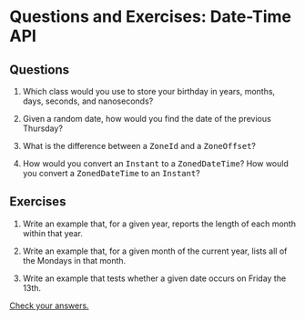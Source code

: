 
# Questions and Exercises: Date-Time API

## Questions

1. Which class would you use to store your birthday in years, months, days, seconds, and nanoseconds?

2. Given a random date, how would you find the date of the previous Thursday?

3. What is the difference between a <tt>ZoneId</tt> and a <tt>ZoneOffset</tt>?

4. How would you convert an <tt>Instant</tt> to a <tt>ZonedDateTime</tt>? How would you convert a <tt>ZonedDateTime</tt> to an <tt>Instant</tt>?

## Exercises

1. Write an example that, for a given year, reports the length of each month within that year.<br />

2. Write an example that, for a given month of the current year, lists all of the Mondays in that month.

3. Write an example that tests whether a given date occurs on Friday the 13th.


[Check your answers.](answers.html)
